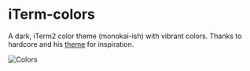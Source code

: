 iTerm-colors
============

A dark, iTerm2 color theme (monokai-ish) with vibrant colors.
Thanks to hardcore and his [theme](https://github.com/hardcore/iTerm-colors) for inspiration.

![Colors](http://i.imgur.com/06XE4.png)
